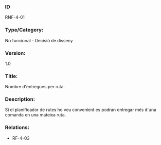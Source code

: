 ### ID
RNF-4-01
### Type/Category:
No funcional - Decisió de disseny
### Version:
1.0
### Title:
Nombre d'entregues per ruta.
### Description:
Si el planificador de rutes ho veu convenient es podran entregar més d'una comanda en una mateixa ruta.
### Relations:
* RF-4-03
